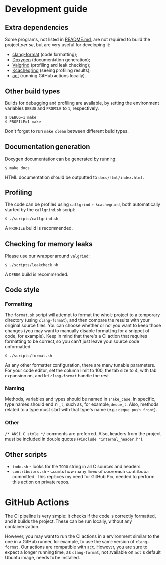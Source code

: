 # Development guide

## Extra dependencies

Some programs, not listed in [README.md](README.md), are not required to build the project
*per se*, but are very useful for developing it:

- [clang-format](https://clang.llvm.org) (code formatting);
- [Doxygen](https://www.doxygen.nl/) (documentation generation);
- [Valgrind](https://valgrind.org/) (profiling and leak checking);
- [Kcachegrind](https://invent.kde.org/sdk/kcachegrind) (seeing profiling results);
- [act](https://nektosact.com) (running GitHub actions locally).

## Other build types

Builds for debugging and profiling are available, by setting the environment variables `DEBUG` and
`PROFILE` to `1`, respectively.

```console
$ DEBUG=1 make
$ PROFILE=1 make
```

Don't forget to run `make clean` between different build types.

## Documentation generation

Doxygen documentation can be generated by running:

```console
$ make docs
```

HTML documentation should be outputted to `docs/html/index.html`.

## Profiling

The code can be profiled using `callgrind` + `kcachegrind`, both automatically started by the
`callgrind.sh` script:

```console
$ ./scripts/callgrind.sh
```

A `PROFILE` build is recommended.

## Checking for memory leaks

Please use our wrapper around `valgrind`:

```console
$ ./scripts/leakcheck.sh
```

A `DEBUG` build is recommended.

## Code style

### Formatting

The `format.sh` script will attempt to format the whole project to a temporary directory (using
`clang-format`), and then compare the results with your original source files. You can choose
whether or not you want to keep those changes (you may want to manually disable formatting for a
snippet of code, for example). Keep in mind that there's a CI action that requires formatting to be
correct, so you can't just leave your source code unformatted.

```console
$ ./scripts/format.sh
```

As any other formatter configuration, there are many tunable parameters. For your code editor,
set the column limit to 100, the tab size to 4, with tab expansion on, and let `clang-format`
handle the rest.

### Naming

Methods, variables and types should be named in `snake_case`. In specific, type names should end
in `_t`, such as, for example, `deque_t`. Also, methods related to a type must start with that
type's name (e.g.: `deque_push_front`).

### Other

`/* ANSI C style */` comments are preferred. Also, headers from the project must be included in
double quotes (`#include "internal_header.h"`).

## Other scripts

- `todo.sh` - looks for the `TODO` string in all C sources and headers.
- `contributors.sh` - counts how many lines of code each contributor committed. This replaces my
                      need for GitHub Pro, needed to perform this action on private repos.

# GitHub Actions

The CI pipeline is very simple: it checks if the code is correctly formatted, and it builds the
project. These can be run locally, without any containerization.

However, you may want to run the CI actions in a environment similar to the one in a GitHub runner,
for example, to use the same version of `clang-format`. Our actions are compatible with
[`act`](https://nektosact.com). However, you are sure to expect a longer running time, as
`clang-format`, not available on `act`'s default Ubuntu image, needs to be installed.
